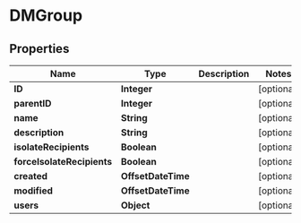 

# DMGroup



## Properties

| Name | Type | Description | Notes |
|------------ | ------------- | ------------- | -------------|
|**ID** | **Integer** |  |  [optional] |
|**parentID** | **Integer** |  |  [optional] |
|**name** | **String** |  |  [optional] |
|**description** | **String** |  |  [optional] |
|**isolateRecipients** | **Boolean** |  |  [optional] |
|**forceIsolateRecipients** | **Boolean** |  |  [optional] |
|**created** | **OffsetDateTime** |  |  [optional] |
|**modified** | **OffsetDateTime** |  |  [optional] |
|**users** | **Object** |  |  [optional] |



